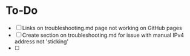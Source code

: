 # To-Do

- [ ] Links on troubleshooting.md page not working on GitHub pages
- [ ] Create section on troubleshooting.md for issue with manual IPv4 address not 'sticking'
- [ ] 